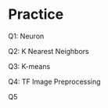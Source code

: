 # Practice  
Q1: Neuron                                          
                 
Q2: K Nearest Neighbors        
                            
Q3: K-means                             
            
Q4: TF Image Preprocessing                       
        
Q5         
